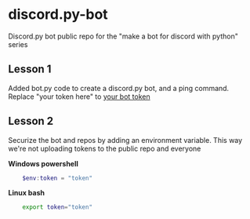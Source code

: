 # discord.py-bot
Discord.py bot public repo for the "make a bot for discord with python" series
## Lesson 1
Added bot.py code to create a discord.py bot, and a ping command.
Replace "your token here" to [your bot token](https://discord.com/developers/applications)

## Lesson 2
Securize the bot and repos by adding an environment variable.
This way we're not uploading tokens to the public repo and everyone

**Windows powershell**
```powershell
    $env:token = "token"
```
**Linux bash**
```bash
    export token="token"
```